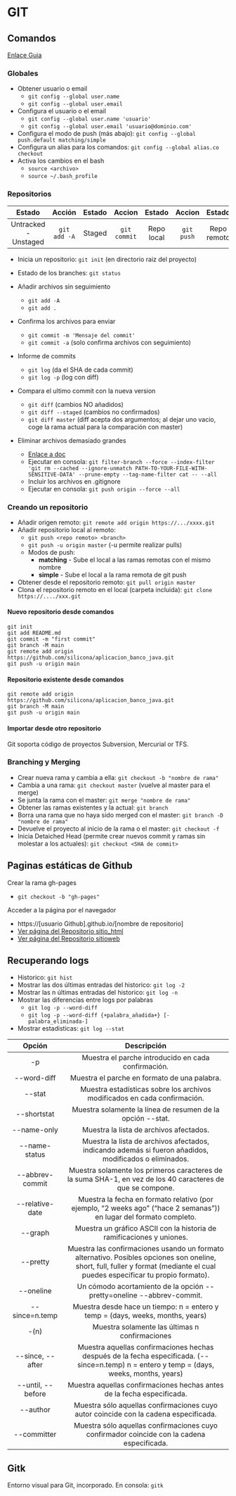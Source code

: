 # GIT

## Comandos

  [Enlace Guia](https://git-scm.com/book/es/v1/Fundamentos-de-Git-Deshaciendo-cosas)

### Globales

  - Obtener usuario o email
    - `git config --global user.name`
    - `git config --global user.email`
  - Configura el usuario o el email
    - `git config --global user.name 'usuario'`
    - `git config --global user.email 'usuario@dominio.com'`
  - Configura el modo de push (más abajo): `git config --global push.default matching/simple`
  - Configura un alias para los comandos: `git config --global alias.co checkout`
  - Activa los cambios en el bash
    - `source <archivo>`
    - `source ~/.bash_profile`

### Repositorios

  | Estado								| Acción				| Estado		| Accion 				| Estado 			| Accion 		| Estado 				|
  |:---------------------:|:-------------:|:---------:|:-------------:|:-----------:|:---------:|:-------------:|
  | Untracked - Unstaged	| `git add -A`	| Staged 		| `git commit`	| Repo local	| `git push`| Repo remoto		|

  - Inicia un repositorio: `git init` (en directorio raiz del proyecto)
  - Estado de los branches: `git status`
  - Añadir archivos sin seguimiento
    - `git add -A`
    - `git add .`
  - Confirma los archivos para enviar
    - `git commit -m 'Mensaje del commit'`
    - `git commit -a` (solo confirma archivos con seguimiento)

  - Informe de commits
    - `git log` (da el SHA de cada commit)
    - `git log -p` (log con diff)

  - Compara el ultimo commit con la nueva version
    - `git diff` (cambios NO añadidos)
    - `git diff --staged` (cambios no confirmados)
    - `git diff master` (diff acepta dos argumentos; al dejar uno vacio, coge la rama actual para la comparación con master)

  - Eliminar archivos demasiado grandes
    - [Enlace a doc](https://help.github.com/articles/removing-sensitive-data-from-a-repository/)
    - Ejecutar en consola: `git filter-branch --force --index-filter 'git rm --cached --ignore-unmatch PATH-TO-YOUR-FILE-WITH-SENSITIVE-DATA' --prune-empty --tag-name-filter cat -- --all`
    - Incluir los archivos en .gitignore
    - Ejecutar en consola: `git push origin --force --all`

### Creando un repositorio

  - Añadir origen remoto: `git remote add origin https://.../xxxx.git`
  - Añadir repositorio local al remoto:
    - `git push <repo remoto> <branch>`
    - `git push -u origin master` (-u permite realizar pulls)
    - Modos de push:
      * **matching** - Sube el local a las ramas remotas con el mismo nombre
      * **simple** - Sube el local a la rama remota de git push
  - Obtener desde el repositorio remoto: `git pull origin master`
  - Clona el repositorio remoto en el local (carpeta incluida): `git clone https://..../xxx.git`

#### Nuevo repositorio desde comandos

    git init
    git add README.md
    git commit -m "first commit"
    git branch -M main
    git remote add origin https://github.com/silicona/aplicacion_banco_java.git
    git push -u origin main

#### Repositorio existente desde comandos

    git remote add origin https://github.com/silicona/aplicacion_banco_java.git
    git branch -M main
    git push -u origin main

#### Importar desde otro repositorio

Git soporta código de proyectos Subversion, Mercurial or TFS.

### Branching y Merging

  - Crear nueva rama y cambia a ella: `git checkout -b "nombre de rama"`
  - Cambia a una rama: `git checkout master` (vuelve al master para el merge)
  - Se junta la rama con el master: `git merge "nombre de rama"`
  - Obtener las ramas existentes y la actual: `git branch`
  - Borra una rama que no haya sido merged con el master: `git branch -D "nombre de rama"`
  - Devuelve el proyecto al inicio de la rama o el master: `git checkout -f`
  - Inicia Detaiched Head (permite crear nuevos commit y ramas sin molestar a los actuales): `git checkout <SHA de commit>`

## Paginas estáticas de Github

Crear la rama gh-pages
  - `git checkout -b "gh-pages"`

Acceder a la página por el navegador
  - https://[usuario Github].github.io/[nombre de repositorio]
  - [Ver página del Repositorio sitio_html](https://silicona.github.io/sitio_html/index)
  - [Ver página del Repositorio sitioweb](https://silicona.github.io/sitioweb)

## Recuperando logs

  - Historico: `git hist`
  - Mostrar las dos últimas entradas del historico: `git log -2`
  - Mostrar las n últimas entradas del historico: `git log -n`
  - Mostrar las diferencias entre logs por palabras
    - `git log -p --word-diff`
    - `git log -p --word-diff {+palabra_añadida+} [-palabra_eliminada-]`
  - Mostrar estadisticas: `git log --stat`


  | Opción        | Descripción |
  |:-------------:|:-----------:|
  | -p            | Muestra el parche introducido en cada confirmación. |
  | --word-diff   | Muestra el parche en formato de una palabra. |
  | --stat        | Muestra estadísticas sobre los archivos modificados en cada confirmación. |
  | --shortstat   | Muestra solamente la línea de resumen de la opción --stat. |
  | --name-only   | Muestra la lista de archivos afectados. |
  | --name-status | Muestra la lista de archivos afectados, indicando además si fueron añadidos, modificados o eliminados. |
  | --abbrev-commit | Muestra solamente los primeros caracteres de la suma SHA-1, en vez de los 40 caracteres de que se compone. |
  | --relative-date | Muestra la fecha en formato relativo (por ejemplo, “2 weeks ago” (“hace 2 semanas”)) en lugar del formato completo. |
  | --graph       | Muestra un gráfico ASCII con la historia de ramificaciones y uniones. |
  | --pretty      | Muestra las confirmaciones usando un formato alternativo. Posibles opciones son oneline, short, full, fuller y format (mediante el cual puedes especificar tu propio formato). |
  | --oneline     | Un cómodo acortamiento de la opción --pretty=oneline --abbrev-commit. |
  | --since=n.temp | Muestra desde hace un tiempo: n = entero y temp = (days, weeks, months, years) |
  | -(n)          | Muestra solamente las últimas n confirmaciones |
  | --since, --after  | Muestra aquellas confirmaciones hechas después de la fecha especificada. (--since=n.temp) n = entero y temp = (days, weeks, months, years) |
  | --until, --before | Muestra aquellas confirmaciones hechas antes de la fecha especificada. |
  | --author      | Muestra sólo aquellas confirmaciones cuyo autor coincide con la cadena especificada. |
  | --committer   | Muestra sólo aquellas confirmaciones cuyo confirmador coincide con la cadena especificada. |


## Gitk

Entorno visual para Git, incorporado. En consola: `gitk`


















